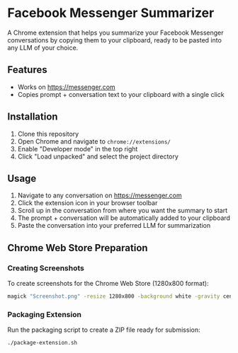 # Facebook Messenger Summarizer

A Chrome extension that helps you summarize your Facebook Messenger conversations by copying them to your clipboard, ready to be pasted into any LLM of your choice.

## Features

- Works on https://messenger.com
- Copies prompt + conversation text to your clipboard with a single click

## Installation

1. Clone this repository
2. Open Chrome and navigate to `chrome://extensions/`
3. Enable "Developer mode" in the top right
4. Click "Load unpacked" and select the project directory

## Usage

1. Navigate to any conversation on https://messenger.com
2. Click the extension icon in your browser toolbar
3. Scroll up in the conversation from where you want the summary to start
3. The prompt + conversation will be automatically added to your clipboard
4. Paste the conversation into your preferred LLM for summarization

## Chrome Web Store Preparation

### Creating Screenshots
To create screenshots for the Chrome Web Store (1280x800 format):

```bash
magick "Screenshot.png" -resize 1280x800 -background white -gravity center -extent 1280x800 output.jpg
```

### Packaging Extension
Run the packaging script to create a ZIP file ready for submission:

```bash
./package-extension.sh
```